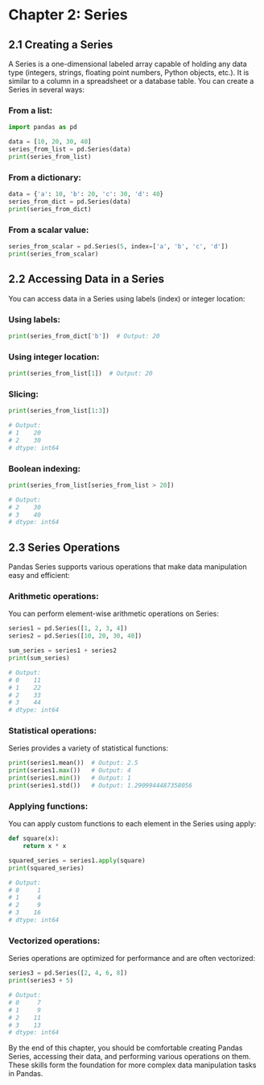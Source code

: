 # Chapter 2: Series
## 2.1 Creating a Series
A Series is a one-dimensional labeled array capable of holding any data type (integers, strings, floating point numbers, Python objects, etc.). It is similar to a column in a spreadsheet or a database table. You can create a Series in several ways:

### From a list:
```python
import pandas as pd

data = [10, 20, 30, 40]
series_from_list = pd.Series(data)
print(series_from_list)
```

### From a dictionary:
```python
data = {'a': 10, 'b': 20, 'c': 30, 'd': 40}
series_from_dict = pd.Series(data)
print(series_from_dict)
```

### From a scalar value:
```python
series_from_scalar = pd.Series(5, index=['a', 'b', 'c', 'd'])
print(series_from_scalar)
```

## 2.2 Accessing Data in a Series
You can access data in a Series using labels (index) or integer location:

### Using labels:
```python
print(series_from_dict['b'])  # Output: 20
```

### Using integer location:
```python
print(series_from_list[1])  # Output: 20
```

### Slicing:
```python
print(series_from_list[1:3])

# Output:
# 1    20
# 2    30
# dtype: int64
```

### Boolean indexing:
```python
print(series_from_list[series_from_list > 20])

# Output:
# 2    30
# 3    40
# dtype: int64
```

## 2.3 Series Operations
Pandas Series supports various operations that make data manipulation easy and efficient:

### Arithmetic operations:
You can perform element-wise arithmetic operations on Series:

```python
series1 = pd.Series([1, 2, 3, 4])
series2 = pd.Series([10, 20, 30, 40])

sum_series = series1 + series2
print(sum_series)

# Output:
# 0    11
# 1    22
# 2    33
# 3    44
# dtype: int64
```

### Statistical operations:
Series provides a variety of statistical functions:
```python
print(series1.mean())  # Output: 2.5
print(series1.max())   # Output: 4
print(series1.min())   # Output: 1
print(series1.std())   # Output: 1.2909944487358056
```

### Applying functions:
You can apply custom functions to each element in the Series using apply:

```python
def square(x):
    return x * x

squared_series = series1.apply(square)
print(squared_series)

# Output:
# 0     1
# 1     4
# 2     9
# 3    16
# dtype: int64
```

### Vectorized operations:
Series operations are optimized for performance and are often vectorized:
```python
series3 = pd.Series([2, 4, 6, 8])
print(series3 + 5)

# Output:
# 0     7
# 1     9
# 2    11
# 3    13
# dtype: int64
```

By the end of this chapter, you should be comfortable creating Pandas Series, accessing their data, and performing various operations on them. These skills form the foundation for more complex data manipulation tasks in Pandas.
